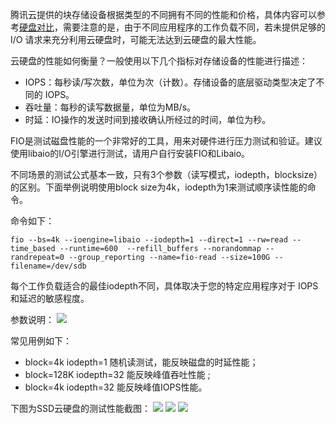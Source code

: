腾讯云提供的块存储设备根据类型的不同拥有不同的性能和价格，具体内容可以参考[硬盘对比]()，需要注意的是，由于不同应用程序的工作负载不同，若未提供足够的 I/O 请求来充分利用云硬盘时，可能无法达到云硬盘的最大性能。

云硬盘的性能如何衡量？一般使用以下几个指标对存储设备的性能进行描述：

- IOPS：每秒读/写次数，单位为次（计数）。存储设备的底层驱动类型决定了不同的 IOPS。
- 吞吐量：每秒的读写数据量，单位为MB/s。
- 时延：IO操作的发送时间到接收确认所经过的时间，单位为秒。


FIO是测试磁盘性能的一个非常好的工具，用来对硬件进行压力测试和验证。建议使用libaio的I/O引擎进行测试，请用户自行安装FIO和Libaio。

不同场景的测试公式基本一致，只有3个参数（读写模式，iodepth，blocksize）的区别。下面举例说明使用block size为4k，iodepth为1来测试顺序读性能的命令。

命令如下：

```
fio --bs=4k --ioengine=libaio --iodepth=1 --direct=1 --rw=read --time_based --runtime=600  --refill_buffers --norandommap --randrepeat=0 --group_reporting --name=fio-read --size=100G --filename=/dev/sdb
```
每个工作负载适合的最佳iodepth不同，具体取决于您的特定应用程序对于 IOPS 和延迟的敏感程度。



参数说明：
![](//mccdn.qcloud.com/static/img/44b8577054f94a8920d57f23945b3289/image.jpg)

常见用例如下：
- block=4k iodepth=1 随机读测试，能反映磁盘的时延性能；
- block=128K iodepth=32 能反映峰值吞吐性能 ; 
- block=4k iodepth=32 能反映峰值IOPS性能。

下图为SSD云硬盘的测试性能截图：
![](//mccdn.qcloud.com/static/img/1609e6314d25fe8c60d2b41fb680d93a/image.png)
![](//mccdn.qcloud.com/static/img/ead7220181d8491752899b195e8bc15c/image.png)
![](//mccdn.qcloud.com/static/img/9a9621f1eaec3f630fbad75f8d3820ee/image.png)
